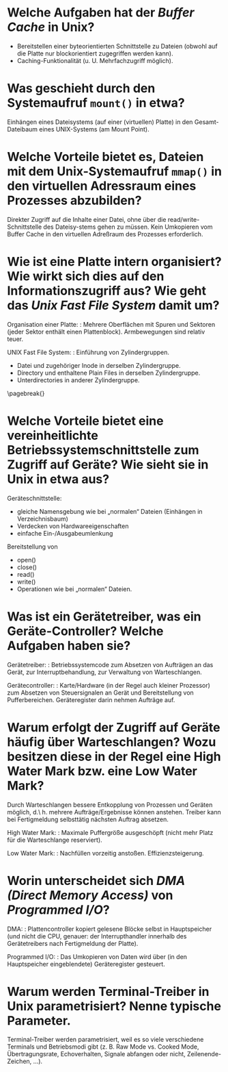 # Welche Aufgaben hat der *Buffer Cache* in Unix?

* Bereitstellen einer byteorientierten Schnittstelle zu Dateien
  (obwohl auf die Platte nur blockorientiert zugegriffen werden kann).
* Caching-Funktionalität (u. U. Mehrfachzugriff möglich).

# Was geschieht durch den Systemaufruf `mount()` in etwa?

Einhängen eines Dateisystems (auf einer (virtuellen) Platte) in den
Gesamt-Dateibaum eines UNIX-Systems (am Mount Point).

# Welche Vorteile bietet es, Dateien mit dem Unix-Systemaufruf `mmap()` in den virtuellen Adressraum eines Prozesses abzubilden?

Direkter Zugriff auf die Inhalte einer Datei, ohne über die
read/write-Schnittstelle des Dateisy\-stems gehen zu müssen.  Kein
Umkopieren vom Buffer Cache in den virtuellen Adreßraum des Prozesses
erforderlich.

# Wie ist eine Platte intern organisiert? Wie wirkt sich dies auf den Informationszugriff aus?  Wie geht das *Unix Fast File System* damit um?

Organisation einer Platte:
: Mehrere Oberflächen mit Spuren und Sektoren (jeder Sektor enthält
einen Plattenblock). Armbewegungen sind relativ teuer.

UNIX Fast File System:
: Einführung von Zylindergruppen.

* Datei und zugehöriger Inode in derselben Zylindergruppe.
* Directory und enthaltene Plain Files in derselben Zylindergruppe.
* Unterdirectories in anderer Zylindergruppe.

\pagebreak{}

# Welche Vorteile bietet eine vereinheitlichte Betriebssystemschnittstelle zum Zugriff auf Geräte? Wie sieht sie in Unix in etwa aus?

Geräteschnittstelle:

* gleiche Namensgebung wie bei „normalen“ Dateien (Einhängen in Verzeichnisbaum)
* Verdecken von Hardwareeigenschaften
* einfache Ein-/Ausgabeumlenkung

Bereitstellung von

* open()
* close()
* read()
* write()
* Operationen wie bei „normalen“ Dateien.

# Was ist ein Gerätetreiber, was ein Geräte-Controller? Welche Aufgaben haben sie?

Gerätetreiber:
: Betriebssystemcode zum Absetzen von Aufträgen an das Gerät, zur
Interruptbehandlung, zur Verwaltung von Warteschlangen.

Gerätecontroller:
: Karte/Hardware (in der Regel auch kleiner Prozessor) zum Absetzen
von Steuersignalen an Gerät und Bereitstellung von
Pufferbereichen. Geräteregister darin nehmen Aufträge auf.

# Warum erfolgt der Zugriff auf Geräte häufig über Warteschlangen? Wozu besitzen diese in der Regel eine High Water Mark bzw. eine Low Water Mark?

Durch Warteschlangen bessere Entkopplung von Prozessen und Geräten
möglich, d.\ h. mehrere Aufträge/Ergebnisse können anstehen. Treiber kann
bei Fertigmeldung selbsttätig nächsten Auftrag absetzen.

High Water Mark:
: Maximale Puffergröße ausgeschöpft (nicht mehr Platz für die Warteschlange reserviert).

Low Water Mark:
: Nachfüllen vorzeitig anstoßen.  Effizienzsteigerung.

# Worin unterscheidet sich *DMA (Direct Memory Access)* von *Programmed I/O*?

DMA:
: Plattencontroller kopiert gelesene Blöcke selbst in Hauptspeicher
(und nicht die CPU, genauer: der Interrupthandler innerhalb des
Gerätetreibers nach Fertigmeldung der Platte).

Programmed I/O:
: Das Umkopieren von Daten wird über (in den Hauptspeicher
eingeblendete) Geräteregister gesteuert.

# Warum werden Terminal-Treiber in Unix parametrisiert? Nenne typische Parameter.

Terminal-Treiber werden parametrisiert, weil es so viele verschiedene
Terminals und Betriebsmodi gibt (z. B. Raw Mode vs. Cooked Mode,
Übertragungsrate, Echoverhalten, Signale abfangen oder nicht,
Zeilenende-Zeichen, ...).

<!-- Local Variables: -->
<!-- coding: utf-8 -->
<!-- ispell-local-dictionary: "german-new8" -->
<!-- End: -->
